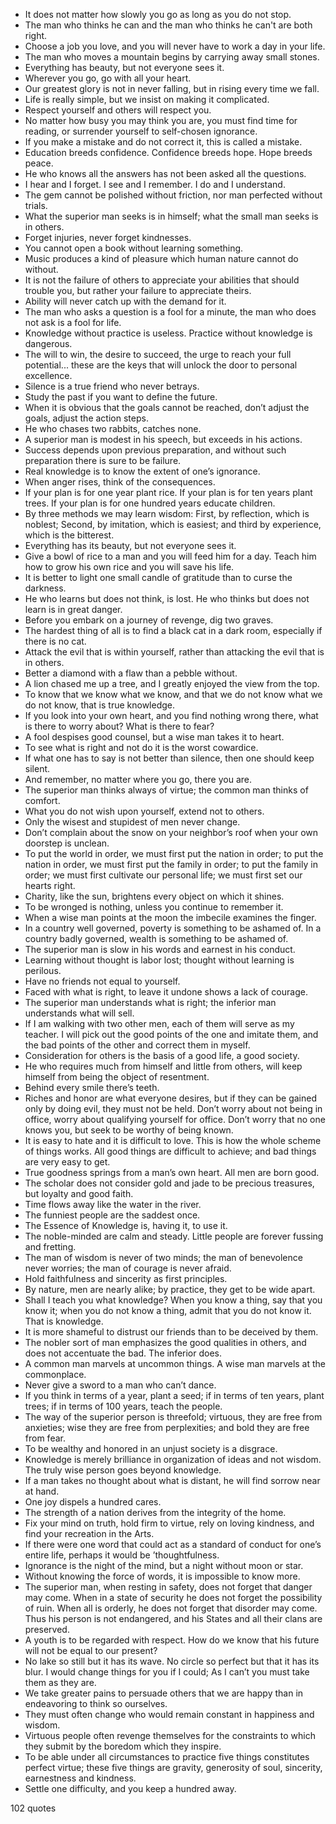  - It does not matter how slowly you go as long as you do not stop.
 - The man who thinks he can and the man who thinks he can't are both right.
 - Choose a job you love, and you will never have to work a day in your life.
 - The man who moves a mountain begins by carrying away small stones.
 - Everything has beauty, but not everyone sees it.
 - Wherever you go, go with all your heart.
 - Our greatest glory is not in never falling, but in rising every time we fall.
 - Life is really simple, but we insist on making it complicated.
 - Respect yourself and others will respect you.
 - No matter how busy you may think you are, you must find time for reading, or surrender yourself to self-chosen ignorance.
 - If you make a mistake and do not correct it, this is called a mistake.
 - Education breeds confidence. Confidence breeds hope. Hope breeds peace.
 - He who knows all the answers has not been asked all the questions.
 - I hear and I forget. I see and I remember. I do and I understand.
 - The gem cannot be polished without friction, nor man perfected without trials.
 - What the superior man seeks is in himself; what the small man seeks is in others.
 - Forget injuries, never forget kindnesses.
 - You cannot open a book without learning something.
 - Music produces a kind of pleasure which human nature cannot do without.
 - It is not the failure of others to appreciate your abilities that should trouble you, but rather your failure to appreciate theirs.
 - Ability will never catch up with the demand for it.
 - The man who asks a question is a fool for a minute, the man who does not ask is a fool for life.
 - Knowledge without practice is useless. Practice without knowledge is dangerous.
 - The will to win, the desire to succeed, the urge to reach your full potential... these are the keys that will unlock the door to personal excellence.
 - Silence is a true friend who never betrays.
 - Study the past if you want to define the future.
 - When it is obvious that the goals cannot be reached, don’t adjust the goals, adjust the action steps.
 - He who chases two rabbits, catches none.
 - A superior man is modest in his speech, but exceeds in his actions.
 - Success depends upon previous preparation, and without such preparation there is sure to be failure.
 - Real knowledge is to know the extent of one’s ignorance.
 - When anger rises, think of the consequences.
 - If your plan is for one year plant rice. If your plan is for ten years plant trees. If your plan is for one hundred years educate children.
 - By three methods we may learn wisdom: First, by reflection, which is noblest; Second, by imitation, which is easiest; and third by experience, which is the bitterest.
 - Everything has its beauty, but not everyone sees it.
 - Give a bowl of rice to a man and you will feed him for a day. Teach him how to grow his own rice and you will save his life.
 - It is better to light one small candle of gratitude than to curse the darkness.
 - He who learns but does not think, is lost. He who thinks but does not learn is in great danger.
 - Before you embark on a journey of revenge, dig two graves.
 - The hardest thing of all is to find a black cat in a dark room, especially if there is no cat.
 - Attack the evil that is within yourself, rather than attacking the evil that is in others.
 - Better a diamond with a flaw than a pebble without.
 - A lion chased me up a tree, and I greatly enjoyed the view from the top.
 - To know that we know what we know, and that we do not know what we do not know, that is true knowledge.
 - If you look into your own heart, and you find nothing wrong there, what is there to worry about? What is there to fear?
 - A fool despises good counsel, but a wise man takes it to heart.
 - To see what is right and not do it is the worst cowardice.
 - If what one has to say is not better than silence, then one should keep silent.
 - And remember, no matter where you go, there you are.
 - The superior man thinks always of virtue; the common man thinks of comfort.
 - What you do not wish upon yourself, extend not to others.
 - Only the wisest and stupidest of men never change.
 - Don’t complain about the snow on your neighbor’s roof when your own doorstep is unclean.
 - To put the world in order, we must first put the nation in order; to put the nation in order, we must first put the family in order; to put the family in order; we must first cultivate our personal life; we must first set our hearts right.
 - Charity, like the sun, brightens every object on which it shines.
 - To be wronged is nothing, unless you continue to remember it.
 - When a wise man points at the moon the imbecile examines the finger.
 - In a country well governed, poverty is something to be ashamed of. In a country badly governed, wealth is something to be ashamed of.
 - The superior man is slow in his words and earnest in his conduct.
 - Learning without thought is labor lost; thought without learning is perilous.
 - Have no friends not equal to yourself.
 - Faced with what is right, to leave it undone shows a lack of courage.
 - The superior man understands what is right; the inferior man understands what will sell.
 - If I am walking with two other men, each of them will serve as my teacher. I will pick out the good points of the one and imitate them, and the bad points of the other and correct them in myself.
 - Consideration for others is the basis of a good life, a good society.
 - He who requires much from himself and little from others, will keep himself from being the object of resentment.
 - Behind every smile there’s teeth.
 - Riches and honor are what everyone desires, but if they can be gained only by doing evil, they must not be held. Don’t worry about not being in office, worry about qualifying yourself for office. Don’t worry that no one knows you, but seek to be worthy of being known.
 - It is easy to hate and it is difficult to love. This is how the whole scheme of things works. All good things are difficult to achieve; and bad things are very easy to get.
 - True goodness springs from a man’s own heart. All men are born good.
 - The scholar does not consider gold and jade to be precious treasures, but loyalty and good faith.
 - Time flows away like the water in the river.
 - The funniest people are the saddest once.
 - The Essence of Knowledge is, having it, to use it.
 - The noble-minded are calm and steady. Little people are forever fussing and fretting.
 - The man of wisdom is never of two minds; the man of benevolence never worries; the man of courage is never afraid.
 - Hold faithfulness and sincerity as first principles.
 - By nature, men are nearly alike; by practice, they get to be wide apart.
 - Shall I teach you what knowledge? When you know a thing, say that you know it; when you do not know a thing, admit that you do not know it. That is knowledge.
 - It is more shameful to distrust our friends than to be deceived by them.
 - The nobler sort of man emphasizes the good qualities in others, and does not accentuate the bad. The inferior does.
 - A common man marvels at uncommon things. A wise man marvels at the commonplace.
 - Never give a sword to a man who can’t dance.
 - If you think in terms of a year, plant a seed; if in terms of ten years, plant trees; if in terms of 100 years, teach the people.
 - The way of the superior person is threefold; virtuous, they are free from anxieties; wise they are free from perplexities; and bold they are free from fear.
 - To be wealthy and honored in an unjust society is a disgrace.
 - Knowledge is merely brilliance in organization of ideas and not wisdom. The truly wise person goes beyond knowledge.
 - If a man takes no thought about what is distant, he will find sorrow near at hand.
 - One joy dispels a hundred cares.
 - The strength of a nation derives from the integrity of the home.
 - Fix your mind on truth, hold firm to virtue, rely on loving kindness, and find your recreation in the Arts.
 - If there were one word that could act as a standard of conduct for one’s entire life, perhaps it would be ’thoughtfulness.
 - Ignorance is the night of the mind, but a night without moon or star.
 - Without knowing the force of words, it is impossible to know more.
 - The superior man, when resting in safety, does not forget that danger may come. When in a state of security he does not forget the possibility of ruin. When all is orderly, he does not forget that disorder may come. Thus his person is not endangered, and his States and all their clans are preserved.
 - A youth is to be regarded with respect. How do we know that his future will not be equal to our present?
 - No lake so still but it has its wave. No circle so perfect but that it has its blur. I would change things for you if I could; As I can’t you must take them as they are.
 - We take greater pains to persuade others that we are happy than in endeavoring to think so ourselves.
 - They must often change who would remain constant in happiness and wisdom.
 - Virtuous people often revenge themselves for the constraints to which they submit by the boredom which they inspire.
 - To be able under all circumstances to practice five things constitutes perfect virtue; these five things are gravity, generosity of soul, sincerity, earnestness and kindness.
 - Settle one difficulty, and you keep a hundred away.

102 quotes